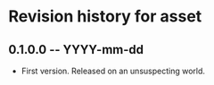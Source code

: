 # Revision history for asset

## 0.1.0.0 -- YYYY-mm-dd

* First version. Released on an unsuspecting world.
